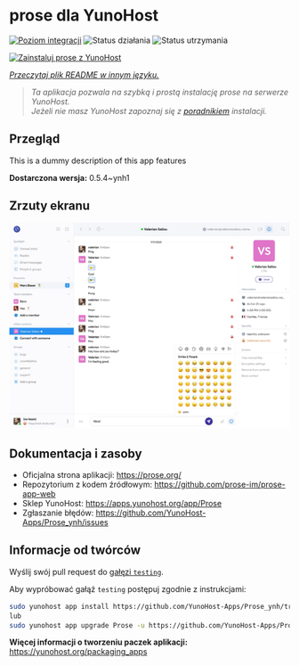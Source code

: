<!--
To README zostało automatycznie wygenerowane przez <https://github.com/YunoHost/apps/tree/master/tools/readme_generator>
Nie powinno być ono edytowane ręcznie.
-->

# prose dla YunoHost

[![Poziom integracji](https://apps.yunohost.org/badge/integration/Prose)](https://ci-apps.yunohost.org/ci/apps/Prose/)
![Status działania](https://apps.yunohost.org/badge/state/Prose)
![Status utrzymania](https://apps.yunohost.org/badge/maintained/Prose)

[![Zainstaluj prose z YunoHost](https://install-app.yunohost.org/install-with-yunohost.svg)](https://install-app.yunohost.org/?app=Prose)

*[Przeczytaj plik README w innym języku.](./ALL_README.md)*

> *Ta aplikacja pozwala na szybką i prostą instalację prose na serwerze YunoHost.*  
> *Jeżeli nie masz YunoHost zapoznaj się z [poradnikiem](https://yunohost.org/install) instalacji.*

## Przegląd

This is a dummy description of this app features


**Dostarczona wersja:** 0.5.4~ynh1

## Zrzuty ekranu

![Zrzut ekranu z prose](./doc/screenshots/screenshot.jpg)

## Dokumentacja i zasoby

- Oficjalna strona aplikacji: <https://prose.org/>
- Repozytorium z kodem źródłowym: <https://github.com/prose-im/prose-app-web>
- Sklep YunoHost: <https://apps.yunohost.org/app/Prose>
- Zgłaszanie błędów: <https://github.com/YunoHost-Apps/Prose_ynh/issues>

## Informacje od twórców

Wyślij swój pull request do [gałęzi `testing`](https://github.com/YunoHost-Apps/Prose_ynh/tree/testing).

Aby wypróbować gałąź `testing` postępuj zgodnie z instrukcjami:

```bash
sudo yunohost app install https://github.com/YunoHost-Apps/Prose_ynh/tree/testing --debug
lub
sudo yunohost app upgrade Prose -u https://github.com/YunoHost-Apps/Prose_ynh/tree/testing --debug
```

**Więcej informacji o tworzeniu paczek aplikacji:** <https://yunohost.org/packaging_apps>

